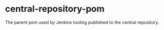 # central-repository-pom

The parent pom used by Jenkins tooling published to the central repository.
